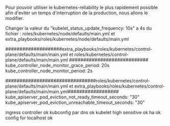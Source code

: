 Pour pouvoir utiliser le kubernetes-reliability le plus rapidement possible afin d'eviter un temps d'interruption de la production, nous allons le modifier.

Changer la valeur du "kubelet_status_update_frequency: 10s" a 4s du fichier : roles/kubernetes/node/defaults/main.yml et extra_playbooks/roles/kubernetes/node/defaults/main.yml




####################extra_playbooks/roles/kubernetes/control-plane/defaults/main/main.yml et roles/kubernetes/control-plane/defaults/main/main.yml ############################
kube_controller_node_monitor_grace_period: 20s
kube_controller_node_monitor_period: 2s

################################roles/kubernetes/control-plane/defaults/main/main.yml et extra_playbooks/roles/kubernetes/control-plane/defaults/main/main.yml################## 
kube_apiserver_pod_eviction_not_ready_timeout_seconds: "30"
kube_apiserver_pod_eviction_unreachable_timeout_seconds: "30"


ingress controller ok
kubconfig par dns ok
kubelet high sensitive ok 
ha ok 
config for localhost ok  
